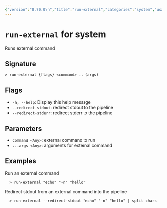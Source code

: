 ```yaml
---
{"version":"0.70.0\n","title":"run-external","categories":"system","usage":"Runs external command\n"}
---
```

<!-- THIS FILE IS GENERATED BY update_book_commands.cjs USING NUSHELL'S HELP COMMANDS.
REFRAIN FROM EDITING IT MANUALLY.-->
# <code>run-external</code> for system

<div class='command-title'>Runs external command</div>

## Signature

```> run-external {flags} <command> ...(args)```

## Flags

 * ```-h, --help```: Display this help message
 * ```--redirect-stdout```: redirect stdout to the pipeline
 * ```--redirect-stderr```: redirect stderr to the pipeline
## Parameters

 * ```command <Any>```: external command to run
 * ```...args <Any>```: arguments for external command
## Examples

  Run an external command
```shell
  > run-external "echo" "-n" "hello"
```
  Redirect stdout from an external command into the pipeline
```shell
  > run-external --redirect-stdout "echo" "-n" "hello" | split chars
```


